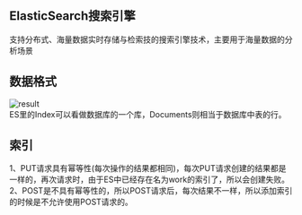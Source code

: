 ## ElasticSearch搜索引擎  
支持分布式、海量数据实时存储与检索技的搜索引擎技术，主要用于海量数据的分析场景  
## 数据格式  
![result](https://static01.imgkr.com/temp/d53f2fa98cd14130b7ee94deb473b9bf.jpg)  
 ES里的Index可以看做数据库的一个库，Documents则相当于数据库中表的行。  
 ## 索引  
 1、PUT请求具有幂等性(每次操作的结果都相同)，每次PUT请求创建的结果都是一样的，再次请求时，由于ES中已经存在名为work的索引了，所以会创建失败。  
 2、POST是不具有幂等性的，所以POST请求后，每次结果不一样，所以添加索引的时候是不允许使用POST请求的。  
